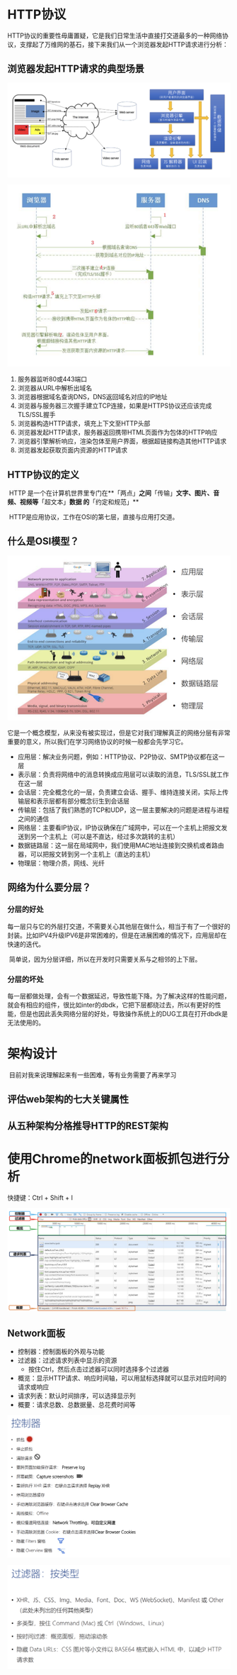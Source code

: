 # HTTP协议

​	HTTP协议的重要性毋庸置疑，它是我们日常生活中直接打交道最多的一种网络协议，支撑起了万维网的基石，接下来我们从一个浏览器发起HTTP请求进行分析：



## 浏览器发起HTTP请求的典型场景

![1663749468473](assets/1663749468473.png)

![1663749747936](assets/1663749747936.png)

1.  服务器监听80或443端口
2.  浏览器从URL中解析出域名
3.  浏览器根据域名查询DNS，DNS返回域名对应的IP地址
4.  浏览器与服务器三次握手建立TCP连接，如果是HTTPS协议还应该完成TLS/SSL握手
5.  浏览器构造HTTP请求，填充上下文至HTTP头部
6.  浏览器发起HTTP请求，服务器返回携带HTML页面作为包体的HTTP响应
7.  浏览器引擎解析响应，渲染包体至用户界面，根据超链接构造其他HTTP请求
8.  浏览器发起获取页面内资源的HTTP请求



## HTTP协议的定义

​	HTTP 是一个在计算机世界里专门在**「两点」**之间**「传输」**文字、图片、音频、视频等**「超文本」**数据 的**「约定和规范」** 

​	HTTP是应用协议，工作在OSI的第七层，直接与应用打交道。



## 什么是OSI模型？

![1663749772321](assets/1663749772321.png)

它是一个概念模型，从来没有被实现过，但是它对我们理解真正的网络分层有非常重要的意义，所以我们在学习网络协议的时候一般都会先学习它。

-   应用层：解决业务问题，例如：HTTP协议、P2P协议、SMTP协议都在这一层
-   表示层：负责将网络中的消息转换成应用层可以读取的消息，TLS/SSL就工作在这一层
-   会话层：完全概念化的一层，负责建立会话、握手、维持连接关闭，实际上传输层和表示层都有部分概念衍生到会话层
-   传输层：包括了我们熟悉的TCP和UDP，这一层主要解决的问题是进程与进程之间的通信
-   网络层：主要看IP协议，IP协议确保在广域网中，可以在一个主机上把报文发送到另一个主机上（可以是不直达，经过多次跳转的主机）
-   数据链路层：这一层在局域网中，我们使用MAC地址连接到交换机或者路由器，可以把报文转到另一个主机上（直达的主机）
-   物理层：物理介质，网线、光纤



## 网络为什么要分层？

### 分层的好处

​	每一层只与它的外层打交道，不需要关心其他层在做什么，相当于有了一个很好的封装。比如IPV4升级IPV6是非常困难的，但是在进展困难的情况下，应用层却在快速的迭代。

​	简单说，因为分层详细，所以在开发时只需要关系与之相邻的上下层。



### 分层的坏处

​	每一层都做处理，会有一个数据延迟，导致性能下降。为了解决这样的性能问题，就会有相应的组件，很比如inter的dbdk，它把下层都绕过去，所以有更好的性能，但是也因此丢失网络分层的好处，导致操作系统上的DUG工具在打开dbdk是无法使用的。



# 架构设计

​	目前对我来说理解起来有一些困难，等有业务需要了再来学习

## 评估web架构的七大关键属性

## 从五种架构分格推导HTTP的REST架构





# 使用Chrome的network面板抓包进行分析

快捷键：Ctrl + Shift + I

![1663749846850](assets/1663749846850.png)



## Network面板

-   控制器：控制面板的外观与功能
-   过滤器：过滤请求列表中显示的资源
    -   按住Ctrl，然后点击过滤器可以同时选择多个过滤器
-   概览：显示HTTP请求、响应时间轴，可以用鼠标选择就可以显示对应时间的请求或响应
-   请求列表：默认时间排序，可以选择显示列
-   概要：请求总数、总数据量、总花费时间等

![1663750165591](assets/1663750165591.png)

![1663750190179](assets/1663750190179.png)